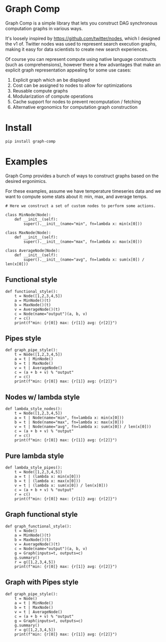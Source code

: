 # Graph Comp

Graph Comp is a simple library that lets you construct DAG synchronous computation graphs in various ways.

It's loosely inspired by https://github.com/twitter/nodes, which I designed the v1 of.  Twitter nodes was used to represent search execution graphs, making it easy for data scientists to create new search experiences.

Of course you can represent compute using native language constructs (such as comprehensions), however there a few advantages that make an explicit graph representation appealing for some use cases:

1. Explicit graph which an be displayed
2. Cost can be assigned to nodes to allow for optimizations
3. Reusable compute graphs
4. Modularization of compute operations
5. Cache support for nodes to prevent recomputation / fetching
6. Alternative ergonomics for computation graph construction

# Install

    pip install graph-comp

# Examples

Graph Comp provides a bunch of ways to construct graphs based on the desired ergonimics.

For these examples, assume we have temperature timeseries data and we want to compute some stats about it: min, max, and average temps.


    # Here we construct a set of custom nodes to perform some actions.

    class MinNode(Node):
        def __init__(self):
            super().__init__(name="min", fn=lambda x: min(x[0]))

    class MaxNode(Node):
        def __init__(self):
            super().__init__(name="max", fn=lambda x: max(x[0]))

    class AverageNode(Node):
        def __init__(self):
            super().__init__(name="avg", fn=lambda x: sum(x[0]) / len(x[0]))

## Functional style

    def functional_style():
        t = Node([1,2,3,4,5])
        a = MinNode()(t)
        b = MaxNode()(t)
        v = AverageNode()(t)
        c = Node(name="output")(a, b, v)
        r = c()
        print(f"min: {r[0]} max: {r[1]} avg: {r[2]}")

##  Pipes style

    def graph_pipe_style():
        t = Node([1,2,3,4,5])
        a = t | MinNode()
        b = t | MaxNode()
        v = t | AverageNode()
        c = (a + b + v) % "output"
        r = c()
        print(f"min: {r[0]} max: {r[1]} avg: {r[2]}")

## Nodes w/ lambda style

    def lambda_style_nodes():
        t = Node([1,2,3,4,5])
        a = t | Node(name="min", fn=lambda x: min(x[0]))
        b = t | Node(name="max", fn=lambda x: max(x[0]))
        v = t | Node(name="avg", fn=lambda x: sum(x[0]) / len(x[0]))
        c = (a + b + v) % "output"
        r = c()
        print(f"min: {r[0]} max: {r[1]} avg: {r[2]}")


## Pure lambda style
    def lambda_style_pipes():
        t = Node([1,2,3,4,5])
        a = t | (lambda x: min(x[0]))
        b = t | (lambda x: max(x[0]))
        v = t | (lambda x: sum(x[0]) / len(x[0]))
        c = (a + b + v) % "output"
        r = c()
        print(f"min: {r[0]} max: {r[1]} avg: {r[2]}")

## Graph functional style

    def graph_functional_style():
        t = Node()
        a = MinNode()(t)
        b = MaxNode()(t)
        v = AverageNode()(t)
        c = Node(name="output")(a, b, v)
        g = Graph(inputs=t, outputs=c)
        g.summary()
        r = g([1,2,3,4,5])
        print(f"min: {r[0]} max: {r[1]} avg: {r[2]}")

## Graph with Pipes style

    def graph_pipe_style():
        t = Node()
        a = t | MinNode()
        b = t | MaxNode()
        v = t | AverageNode()
        c = (a + b + v) % "output"
        g = Graph(inputs=t, outputs=c)
        g.summary()
        r = g([1,2,3,4,5])
        print(f"min: {r[0]} max: {r[1]} avg: {r[2]}")

